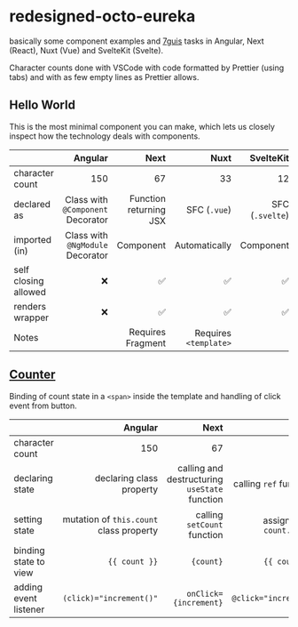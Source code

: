 # redesigned-octo-eureka

basically some component examples and [7guis](https://eugenkiss.github.io/7guis/) tasks in Angular, Next (React), Nuxt (Vue) and SvelteKit (Svelte).

Character counts done with VSCode with code formatted by Prettier (using tabs) and with as few empty lines as Prettier allows.

## Hello World

This is the most minimal component you can make, which lets us closely inspect how the technology deals with components.

|                      |                           Angular |                   Next |                  Nuxt |       SvelteKit |
| -------------------- | --------------------------------: | ---------------------: | --------------------: | --------------: |
| character count      |                               150 |                     67 |                    33 |              12 |
| declared as          | Class with `@Component` Decorator | Function returning JSX |          SFC (`.vue`) | SFC (`.svelte`) |
| imported (in)        |  Class with `@NgModule` Decorator |              Component |         Automatically |       Component |
| self closing allowed |                                ❌ |                     ✅ |                    ✅ |              ✅ |
| renders wrapper      |                                ❌ |                     ✅ |                    ✅ |              ✅ |
| Notes                |                                   |      Requires Fragment | Requires `<template>` |                 |

## [Counter](https://eugenkiss.github.io/7guis/tasks#counter)

Binding of count state in a `<span>` inside the template and handling of click event from button.

|                       |                                 Angular |                                          Next |                       Nuxt |                      SvelteKit |
| --------------------- | --------------------------------------: | --------------------------------------------: | -------------------------: | -----------------------------: |
| character count       |                                     150 |                                            67 |                         33 |                             12 |
| declaring state       |                declaring class property | calling and destructuring `useState` function |     calling `ref` function |             declaring variable |
| setting state         | mutation of `this.count` class property |                   calling `setCount` function | assigning to `count.value` | assignment to `count` variable |
| binding state to view |                           `{{ count }}` |                                     `{count}` |              `{{ count }}` |                      `{count}` |
| adding event listener |                 `(click)="increment()"` |                         `onClick={increment}` |       `@click="increment"` |         `on:click={increment}` |
